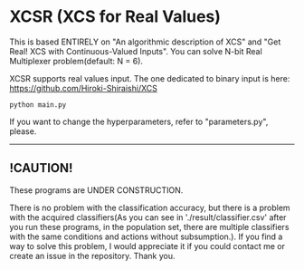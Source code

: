 # XCSR (XCS for Real Values)
This is based ENTIRELY on "An algorithmic description of XCS" and "Get Real! XCS with Continuous-Valued Inputs". You can solve N-bit Real Multiplexer problem(default: N = 6).

XCSR supports real values input. The one dedicated to binary input is here: https://github.com/Hiroki-Shiraishi/XCS

```
python main.py
```
If you want to change the hyperparameters, refer to "parameters.py", please.

---
!CAUTION!
---
These programs are UNDER CONSTRUCTION. 

There is no problem with the classification accuracy, but there is a problem with the acquired classifiers(As you can see in './result/classifier.csv' after you run these programs, in the population set, there are multiple classifiers with the same conditions and actions without subsumption.). If you find a way to solve this problem, I would appreciate it if you could contact me or create an issue in the repository. Thank you.
